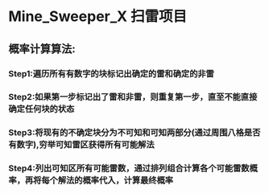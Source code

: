 # Mine_Sweeper_X 扫雷项目

## 概率计算算法:
### Step1:遍历所有有数字的块标记出确定的雷和确定的非雷
### Step2:如果第一步标记出了雷和非雷，则重复第一步，直至不能直接确定任何块的状态
### Step3:将现有的不确定块分为不可知和可知两部分(通过周围八格是否有数字),穷举可知雷区获得所有可能解法
### Step4:列出可知区所有可能雷数，通过排列组合计算各个可能雷数概率，再将每个解法的概率代入，计算最终概率

